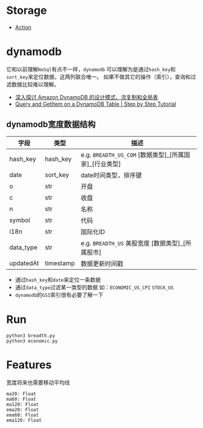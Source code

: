 # Storage 
- [Action](https://docs.github.com/cn/actions/reference/events-that-trigger-workflows)
# dynamodb
它和以前理解`NoSql`有点不一样，`dynamodb` 可以理解为是通过`hash_key`和`sort_key`来定位数据，这两列联合唯一。
如果不做其它的操作（索引），查询和过滤数据比较难以理解。
- [深入探讨 Amazon DynamoDB 的设计模式、流复制和全局表](https://www.bilibili.com/video/av96377981/)
- [Query and GetItem on a DynamoDB Table | Step by Step Tutorial](https://www.youtube.com/watch?v=Nk_vjiv6_bE)

## dynamodb宽度数据结构


| 字段      | 类型    |  描述 |
| ------   |-----   | ----- |
| hash_key | hash_key    |  e.g. `BREADTH_US_COM` \[数据类型]\_\[所属国家]_\[行业类型] |
| date     | sort_key   |  date时间类型，排序键|
| o        | str     | 开盘|
| c        | str  | 收盘 |
| n        | str  | 名称 |
| symbol        | str  | 代码 |
| i18n        | str  | 国际化ID |
| data_type        | str  |  e.g. `BREADTH_US` 美股宽度 \[数据类型]_\[所属股市] |
| updatedAt        | timestamp  | 数据更新时间戳 |

- 通过`hash_key`和`date`来定位一条数据
- 通过`data_type`过滤某一类型的数据 如：`ECONOMIC_US_CPI` `STOCK_US`
- `dynamodb`的`GSI`索引很有必要了解一下

# Run

```shell
python3 breadth.py
python3 economic.py
```

# Features
宽度将来也需要移动平均线
```shell
ma20: Float
ma60: Float
ma120: Float
ema20: Float
ema60: Float
ema120: Float
```